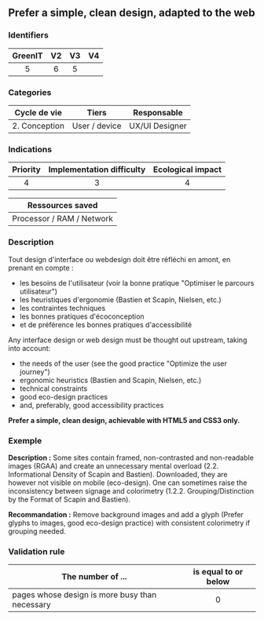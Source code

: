 ## Prefer a simple, clean design, adapted to the web

### Identifiers

| GreenIT |  V2  |  V3  |  V4  |
|:-------:|:----:|:----:|:----:|
|  5    | 6  | 5  |      |

### Categories

| Cycle de vie  |     Tiers     |  Responsable   |
|:-------------:|:-------------:|:--------------:|
| 2. Conception | User / device | UX/UI Designer |

### Indications

| Priority | Implementation difficulty | Ecological impact |
|:--------:|:-------------------------:|:-----------------:|
|    4     |            3              |        4          |

|     Ressources saved      |
|:-------------------------:|
| Processor / RAM / Network |

### Description

Tout design d'interface ou webdesign doit être réfléchi en amont, en prenant en compte :
- les besoins de l'utilisateur (voir la bonne pratique "Optimiser le parcours utilisateur")
- les heuristiques d'ergonomie (Bastien et Scapin, Nielsen, etc.)
- les contraintes techniques
- les bonnes pratiques d'écoconception
- et de préférence les bonnes pratiques d'accessibilité

Any interface design or web design must be thought out upstream, taking into account:
- the needs of the user (see the good practice "Optimize the user journey")
- ergonomic heuristics (Bastien and Scapin, Nielsen, etc.)
- technical constraints
- good eco-design practices
- and, preferably, good accessibility practices

**Prefer a simple, clean design, achievable with HTML5 and CSS3 only.**

### Exemple

**Description :** Some sites contain framed, non-contrasted and non-readable images (RGAA) and create an unnecessary
mental overload (2.2. Informational Density of Scapin and Bastien). Downloaded, they are however not visible on mobile
(eco-design). One can sometimes raise the inconsistency between signage and colorimetry (1.2.2. Grouping/Distinction 
by the Format of Scapin and Bastien).

**Recommandation :** Remove background images and add a glyph (Prefer glyphs to images, good eco-design practice) with
consistent colorimetry if grouping needed.

### Validation rule

| The number of ...                                | is equal to or below |  
|--------------------------------------------------|:--------------------:|
| pages whose design is more busy than necessary   |          0           |

